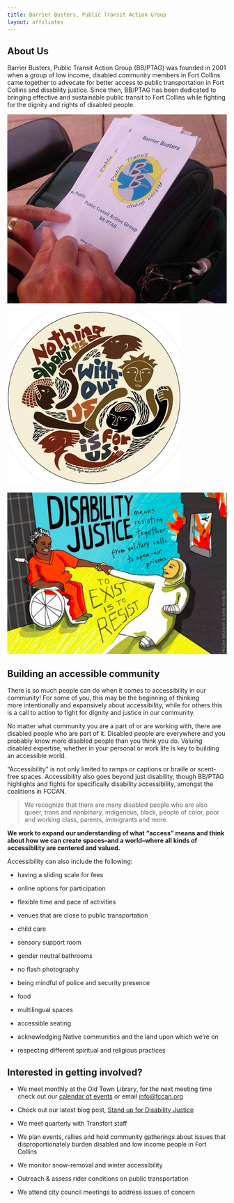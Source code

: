 ```yaml
---
title: Barrier Busters, Public Transit Action Group
layout: affiliates
---
```

  ## About Us


  Barrier Busters, Public Transit Action Group (BB/PTAG) was founded in 2001 when a group of low income, disabled community members in Fort Collins came together to advocate for better access to public transportation in Fort Collins and disability justice. Since then, BB/PTAG has been dedicated to bringing effective and sustainable public transit to Fort Collins while fighting for the dignity and rights of disabled people.


  ![](/media/bb-ptag-photo.png "* BB-PTAG outreach")


  ![](/media/nothing-about-us-without-us.jpg "Nothing About us, without us@")


  ![](/media/disjus.png "Disability Justice")


  ## Building an accessible community


  There is so much people can do when it comes to accessibility in our community! For some of you, this may be the beginning of thinking more intentionally and expansively about accessibility, while for others this is a call to action to fight for dignity and justice in our community.


  No matter what community you are a part of or are working with, there are disabled people who are part of it. Disabled people are everywhere and you probably know more disabled people than you think you do. Valuing disabled expertise, whether in your personal or work life is key to building an accessible world.


  “Accessibility” is not only limited to ramps or captions or braille or scent-free spaces. Accessibility also goes beyond just disability, though BB/PTAG highlights and fights for specifically disability accessibility, amongst the coalitions in FCCAN.


  > We recognize that there are many disabled people who are also queer, trans and nonbinary, indigenous, black, people of color, poor and working class, parents, immigrants and more.


  **We work to expand our understanding of what “access” means and think about how we can create spaces–and a world–where all kinds of accessibility are centered and valued.**


  Accessibility can also include the following:


  * having a sliding scale for fees

  * online options for participation

  * flexible time and pace of activities

  * venues that are close to public transportation

  * child care

  * sensory support room

  * gender neutral bathrooms

  * no flash photography

  * being mindful of police and security presence

  * food

  * multilingual spaces

  * accessible seating

  * acknowledging Native communities and the land upon which we’re on

  * respecting different spiritual and religious practices


  ## Interested in getting involved?


  * We meet monthly at the Old Town Library, for the next meeting time check out our [calendar of events](http://fccan.org/calendar/) or email info@fccan.org

  * Check out our latest blog post, [Stand up for Disability Justice](http://fccan.org/uncategorized/stand-up-for-public-transportation-in-fort-collins/)

  * We meet quarterly with Transfort staff

  * We plan events, rallies and hold community gatherings about issues that disproportionately burden disabled and low income people in Fort Collins

  * We monitor snow-removal and winter accessibility

  * Outreach & assess rider conditions on public transportation

  * We attend city council meetings to address issues of concern